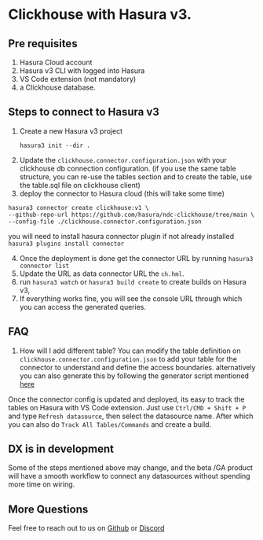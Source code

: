 # Clickhouse with Hasura v3.

## Pre requisites 
1. Hasura Cloud account
2. Hasura v3 CLI with logged into Hasura
3. VS Code extension (not mandatory)
4. a Clickhouse database. 


## Steps to connect to Hasura v3

1. Create a new Hasura v3 project 
    ```
    hasura3 init --dir .
    ```
2. Update the `clickhouse.connector.configuration.json` with your clickhouse db connection configuration. (if you use the same table structure, you can re-use the tables section and to create the table, use the table.sql file on clickhouse client)
3. deploy the connector to Hasura cloud (this will take some time)

```
hasura3 connector create clickhouse:v1 \
--github-repo-url https://github.com/hasura/ndc-clickhouse/tree/main \
--config-file ./clickhouse.connector.configuration.json
```

you will need to install hasura connector plugin if not already installed  `hasura3 plugins install connector`

4. Once the deployment is done get the connector URL by running `hasura3 connector list`
5. Update the URL as data connector URL the `ch.hml`. 
6. run `hasura3 watch` or `hasura3 build create` to create builds on Hasura v3,
7. If everything works fine, you will see the console URL through which you can access the generated queries. 


## FAQ

1. How will I add different table? 
You can modify the table definition on `clickhouse.connector.configuration.json` to add your table for the connector to understand and define the access boundaries. alternatively you can also generate this by following the generator script mentioned [here](https://github.com/hasura/ndc-clickhouse/?tab=readme-ov-file#for-hasura-users)

Once the connector config is updated and deployed, its easy to track the tables on Hasura with VS Code extension. Just use `Ctrl/CMD + Shift + P` and type `Refresh datasource`, then select the datasource name. After which you can also do `Track All Tables/Commands` and create a build. 

## DX is in development
Some of the steps mentioned above may change, and the beta /GA product will have a smooth workflow to connect any datasources without spending more time on wiring.

## More Questions
Feel free to reach out to us on [Github](https://github.com/hasura/graphql-engine) or [Discord](https://discord.com/invite/hasura)
